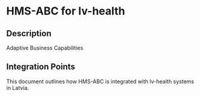 # HMS-ABC for lv-health

## Description

Adaptive Business Capabilities

## Integration Points

This document outlines how HMS-ABC is integrated with lv-health systems in Latvia.
